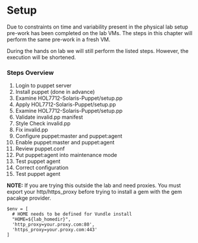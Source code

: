 # Setup

Due to constraints on time and variability present in the physical lab setup pre-work has been completed on the lab VMs. The steps in this chapter will perform the same pre-work in a fresh VM.

During the hands on lab we will still perform the listed steps. However, the execution will be shortened.

### Steps Overview

1. Login to puppet server
2. Install puppet \(done in advance\)
3. Examine HOL7712-Solaris-Puppet\/setup.pp
4. Apply HOL7712-Solaris-Puppet\/setup.pp
5. Examine HOL7712-Solaris-Puppet\/setup.pp
6. Validate invalid.pp manifest
7. Style Check invalid.pp
8. Fix invalid.pp
9. Configure puppet:master and puppet:agent
10. Enable puppet:master and puppet:agent
11. Review puppet.conf
12. Put puppet:agent into maintenance mode
13. Test puppet agent
14. Correct configuration
15. Test puppet agent

**NOTE:**
If you are trying this outside the lab and need proxies. You must export your http\/https\_proxy before trying to install a gem with the gem pacakge provider.

```
$env = [
  # HOME needs to be defined for Vundle install
  "HOME=${lab_homedir}",
  'http_proxy=your.proxy.com:80',
  'https_proxy=your.proxy.com:443'
]
```

